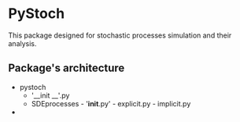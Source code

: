 # PyStoch

This package designed for stochastic processes simulation and their analysis. 

## Package's architecture
- pystoch
  - '__init __'.py
  - SDEprocesses
        - '__init__.py'
		- explicit.py
		- implicit.py
-

